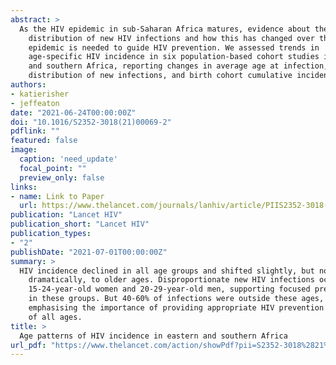 ```yaml
---
abstract: >
  As the HIV epidemic in sub-Saharan Africa matures, evidence about the age
    distribution of new HIV infections and how this has changed over the
    epidemic is needed to guide HIV prevention. We assessed trends in
    age-specific HIV incidence in six population-based cohort studies in eastern
    and southern Africa, reporting changes in average age at infection, age
    distribution of new infections, and birth cohort cumulative incidence.  
authors:
- katierisher
- jeffeaton
date: "2021-06-24T00:00:00Z"
doi: "10.1016/S2352-3018(21)00069-2"
pdflink: ""
featured: false
image:
  caption: 'need_update'
  focal_point: ""
  preview_only: false
links:
- name: Link to Paper
  url: https://www.thelancet.com/journals/lanhiv/article/PIIS2352-3018(21)00069-2/fulltext
publication: "Lancet HIV"
publication_short: "Lancet HIV"
publication_types:
- "2"
publishDate: "2021-07-01T00:00:00Z"
summary: >
  HIV incidence declined in all age groups and shifted slightly, but not
    dramatically, to older ages. Disproportionate new HIV infections occur among
    15-24-year-old women and 20-29-year-old men, supporting focused prevention
    in these groups. But 40-60% of infections were outside these ages,
    emphasising the importance of providing appropriate HIV prevention to adults
    of all ages.
title: >
  Age patterns of HIV incidence in eastern and southern Africa
url_pdf: "https://www.thelancet.com/action/showPdf?pii=S2352-3018%2821%2900069-2"
---
```

